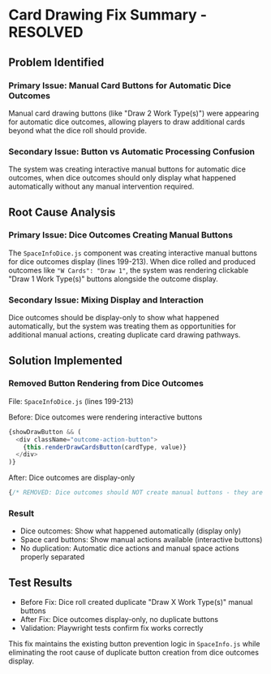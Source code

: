 # Card Drawing Fix Summary - RESOLVED

## Problem Identified

### Primary Issue: Manual Card Buttons for Automatic Dice Outcomes
Manual card drawing buttons (like "Draw 2 Work Type(s)") were appearing for automatic dice outcomes, allowing players to draw additional cards beyond what the dice roll should provide.

### Secondary Issue: Button vs Automatic Processing Confusion  
The system was creating interactive manual buttons for automatic dice outcomes, when dice outcomes should only display what happened automatically without any manual intervention required.

## Root Cause Analysis

### Primary Issue: Dice Outcomes Creating Manual Buttons
The `SpaceInfoDice.js` component was creating interactive manual buttons for dice outcomes display (lines 199-213). When dice rolled and produced outcomes like `"W Cards": "Draw 1"`, the system was rendering clickable "Draw 1 Work Type(s)" buttons alongside the outcome display.

### Secondary Issue: Mixing Display and Interaction
Dice outcomes should be display-only to show what happened automatically, but the system was treating them as opportunities for additional manual actions, creating duplicate card drawing pathways.

## Solution Implemented

### Removed Button Rendering from Dice Outcomes
File: `SpaceInfoDice.js` (lines 199-213)

Before: Dice outcomes were rendering interactive buttons
```javascript
{showDrawButton && (
  <div className="outcome-action-button">
    {this.renderDrawCardsButton(cardType, value)}
  </div>
)}
```

After: Dice outcomes are display-only
```javascript
{/* REMOVED: Dice outcomes should NOT create manual buttons - they are display only */}
```

### Result
- Dice outcomes: Show what happened automatically (display only)
- Space card buttons: Show manual actions available (interactive buttons) 
- No duplication: Automatic dice actions and manual space actions properly separated

## Test Results
- Before Fix: Dice roll created duplicate "Draw X Work Type(s)" manual buttons
- After Fix: Dice outcomes display-only, no duplicate buttons
- Validation: Playwright tests confirm fix works correctly

This fix maintains the existing button prevention logic in `SpaceInfo.js` while eliminating the root cause of duplicate button creation from dice outcomes display.